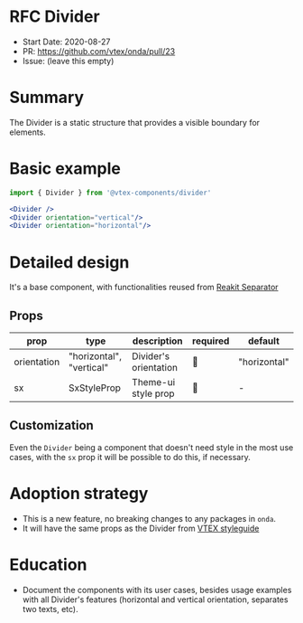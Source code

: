# RFC Divider

- Start Date: 2020-08-27
- PR: https://github.com/vtex/onda/pull/23
- Issue: (leave this empty)

# Summary

The Divider is a static structure that provides a visible boundary for elements.

# Basic example

```jsx
import { Divider } from '@vtex-components/divider'

<Divider />
<Divider orientation="vertical"/>
<Divider orientation="horizontal"/>
```

# Detailed design

It's a base component, with functionalities reused from [Reakit Separator](https://reakit.io/docs/separator/)

## Props

| prop        | type                     | description           | required | default      |
| ----------- | ------------------------ | --------------------- | -------- | ------------ |
| orientation | "horizontal", "vertical" | Divider's orientation | 🚫       | "horizontal" |
| sx          | SxStyleProp              | Theme-ui style prop   | 🚫       | -            |

## Customization

Even the `Divider` being a component that doesn't need style in the most use cases, with the `sx` prop it will be possible to do this, if necessary.

# Adoption strategy

- This is a new feature, no breaking changes to any packages in `onda`.
- It will have the same props as the Divider from [VTEX styleguide](https://styleguide.vtex.com/#/Components/Containers/Divider)

# Education

- Document the components with its user cases, besides usage examples with all Divider's features (horizontal and vertical orientation, separates two texts, etc).
